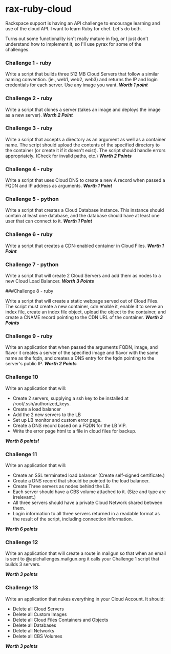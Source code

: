 rax-ruby-cloud
==============

Rackspace support is having an API challenge to encourage learning and
use of the cloud API.  I want to learn Ruby for chef.  Let's do both.

Turns out some functionality isn't really mature in fog, or I just don't
understand how to implement it, so I'll use pyrax for some of the challenges.

### Challenge 1 - ruby

Write a script that builds three 512 MB Cloud Servers that follow a similar naming convention. (ie., web1, web2, web3) and returns the IP and login credentials for each server. Use any image you want. ***Worth 1 point***

### Challenge 2 - ruby

Write a script that clones a server (takes an image and deploys the image as a new server). ***Worth 2 Point***

### Challenge 3 - ruby

Write a script that accepts a directory as an argument as well as a container name. The script should upload the contents of the specified directory to the container (or create it if it doesn't exist). The script should handle errors appropriately. (Check for invalid paths, etc.) ***Worth 2 Points***

### Challenge 4 - ruby

Write a script that uses Cloud DNS to create a new A record when passed a FQDN and IP address as arguments. ***Worth 1 Point***

### Challenge 5 - python

Write a script that creates a Cloud Database instance. This instance should contain at least one database, and the database should have at least one user that can connect to it. ***Worth 1 Point***

### Challenge 6 - ruby

Write a script that creates a CDN-enabled container in Cloud Files. ***Worth 1 Point***

### Challenge 7 - python

Write a script that will create 2 Cloud Servers and add them as nodes to a new Cloud Load Balancer. ***Worth 3 Points***

###Challenge 8 - ruby

Write a script that will create a static webpage served out of Cloud Files. The script must create a new container, cdn enable it, enable it to serve an index file, create an index file object, upload the object to the container, and create a CNAME record pointing to the CDN URL of the container. ***Worth 3 Points***

### Challenge 9 - ruby

Write an application that when passed the arguments FQDN, image, and flavor it creates a server of the specified image and flavor with the same name as the fqdn, and creates a DNS entry for the fqdn pointing to the server's public IP. ***Worth 2 Points***

### Challenge 10

Write an application that will:

- Create 2 servers, supplying a ssh key to be installed at /root/.ssh/authorized_keys.
- Create a load balancer
- Add the 2 new servers to the LB
- Set up LB monitor and custom error page.
- Create a DNS record based on a FQDN for the LB VIP.
- Write the error page html to a file in cloud files for backup.

***Worth 8 points!***

### Challenge 11

Write an application that will:

- Create an SSL terminated load balancer (Create self-signed certificate.)
- Create a DNS record that should be pointed to the load balancer.
- Create Three servers as nodes behind the LB.
- Each server should have a CBS volume attached to it. (Size and type are irrelevant.)
- All three servers should have a private Cloud Network shared between them.
- Login information to all three servers returned in a readable format as the result of the script, including connection information.

***Worth 6 points***

### Challenge 12

Write an application that will create a route in mailgun so that when
an email is sent to <YourSSO>@apichallenges.mailgun.org it calls your
Challenge 1 script that builds 3 servers.

***Worth 3 points***

### Challenge 13

Write an application that nukes everything in your Cloud Account. It should:
- Delete all Cloud Servers
- Delete all Custom Images
- Delete all Cloud Files Containers and Objects
- Delete all Databases
- Delete all Networks
- Delete all CBS Volumes

***Worth 3 points***
